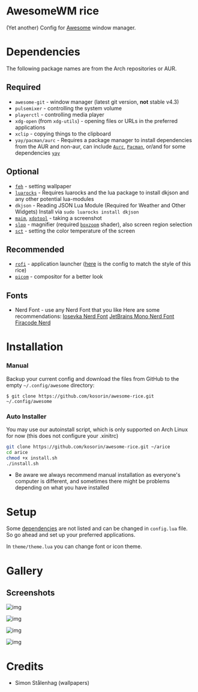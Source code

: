 # AwesomeWM rice

(Yet another) Config for [Awesome](https://github.com/awesomeWM/awesome) window manager.


# Dependencies

The following package names are from the Arch repositories or AUR.

## Required

- `awesome-git` - window manager (latest git version, **not** stable v4.3)
- `pulsemixer` - controlling the system volume
- `playerctl` - controlling media player
- `xdg-open` (from `xdg-utils`) - opening files or URLs in the preferred applications
- `xclip` - copying things to the clipboard
- `yay/pacman/aurc` - Requires a package manager to install dependencies from the AUR and non-aur, can include [`Aurc`](https://github.com/statulr/aurc), [`Pacman`](https://gitlab.archlinux.org/pacman/pacman), or/and for some dependencies [`yay`](https://github.com/Jguer/yay)
## Optional

- [`feh`](https://archlinux.org/packages/extra/x86_64/feh/) - setting wallpaper
- [`luarocks`](https://luarocks.org/) - Requires luarocks and the lua package to install dkjson and any other potential lua-modules
- `dkjson` - Reading JSON Lua Module (Required for Weather and Other Widgets) Install via ```sudo luarocks install dkjson```
- [`maim`](https://github.com/naelstrof/maim), [`xdotool`](https://github.com/jordansissel/xdotool) - taking a screenshot
- [`slop`](https://archlinux.org/packages/extra/x86_64/slop/) - magnifier (required [`boxzoom`](https://github.com/naelstrof/slop/tree/master/shaderexamples) shader), also screen region selection
- [`sct`](https://flak.tedunangst.com/post/sct-set-color-temperature) - setting the color temperature of the screen

## Recommended

- [`rofi`](https://github.com/davatorium/rofi) - application launcher ([here](https://gist.github.com/kosorin/2e613eb2e09f4f619b3f9f6c3c688c6b) is the config to match the style of this rice)
- [`picom`](https://github.com/yshui/picom) - compositor for a better look

## Fonts

- Nerd Font - use any Nerd Font that you like
Here are some recommendations:
[Iosevka Nerd Font](https://archlinux.org/packages/extra/any/ttf-iosevka-nerd/)
[JetBrains Mono Nerd Font](https://archlinux.org/packages/extra/any/ttf-jetbrains-mono-nerd/)
[Firacode Nerd](https://archlinux.org/packages/extra/any/ttf-firacode-nerd/)


# Installation
### Manual
Backup your current config and download the files from GitHub to the empty `~/.config/awesome` directory:

    $ git clone https://github.com/kosorin/awesome-rice.git ~/.config/awesome

### Auto Installer
You may use our autoinstall script, which is only supported on Arch Linux for now (this does not configure your .xinitrc) 
```sh
git clone https://github.com/kosorin/awesome-rice.git ~/arice
cd arice
chmod +x install.sh
./install.sh
```
- Be aware we always recommend manual installation as everyone's computer is different, and sometimes there might be problems depending on what you have installed

# Setup

Some [dependencies](#dependencies) are not listed and can be changed in `config.lua` file. So go ahead and set up your preferred applications.

In `theme/theme.lua` you can change font or icon theme.


# Gallery

## Screenshots

![img](assets/screenshot_01.png)

![img](assets/screenshot_02.png)

![img](assets/screenshot_03.png)

![img](assets/screenshot_04.png)


# Credits

- Simon Stålenhag (wallpapers)
